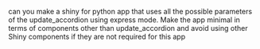 can you make a shiny for python app that uses all the possible parameters of the update_accordion using express mode.
Make the app minimal in terms of components other than update_accordion and avoid using other Shiny components if they are not required for this app

